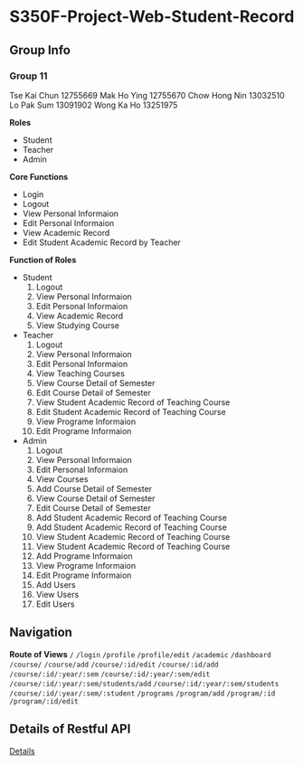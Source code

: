 # S350F-Project-Web-Student-Record
## Group Info
### Group 11
Tse Kai Chun 12755669
Mak Ho Ying 12755670
Chow Hong Nin 13032510
Lo Pak Sum 13091902
Wong Ka Ho 13251975

**Roles**
- Student
- Teacher
- Admin

**Core Functions**
- Login
- Logout
- View Personal Informaion
- Edit Personal Informaion
- View Academic Record
- Edit Student Academic Record by Teacher

**Function of Roles**
- Student
	1. Logout
	2. View Personal Informaion
	3. Edit Personal Informaion
	4. View Academic Record
	5. View Studying Course
- Teacher
	1. Logout
	2. View Personal Informaion
	3. Edit Personal Informaion
	4. View Teaching Courses
	5. View Course Detail of Semester
	6. Edit Course Detail of Semester
	7. View Student Academic Record of Teaching Course
	8. Edit Student Academic Record of Teaching Course
	9. View Programe Informaion
	10. Edit Programe Informaion
- Admin
	1. Logout
	2. View Personal Informaion
	3. Edit Personal Informaion
	4. View Courses
	5. Add Course Detail of Semester
	6. View Course Detail of Semester
	7. Edit Course Detail of Semester
	8. Add Student Academic Record of Teaching Course
	9. Add Student Academic Record of Teaching Course
	10. View Student Academic Record of Teaching Course
	11. View Student Academic Record of Teaching Course
	12. Add Programe Informaion
	13. View Programe Informaion
	14. Edit Programe Informaion
	15. Add Users
	16. View Users
	17. Edit Users

## Navigation
**Route of Views**
    `/`
    `/login`
    `/profile`
    `/profile/edit`
    `/academic`
    `/dashboard`
    `/course/`
    `/course/add`
    `/course/:id/edit`
    `/course/:id/add`
    `/course/:id/:year/:sem`
    `/course/:id/:year/:sem/edit`
    `/course/:id/:year/:sem/students/add`
    `/course/:id/:year/:sem/students`
    `/course/:id/:year/:sem/:student`
    `/programs`
    `/program/add`
    `/program/:id`
    `/program/:id/edit`


## Details of Restful API
[Details](/routes/README.md)